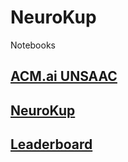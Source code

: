 # NeuroKup
Notebooks

## [ACM.ai UNSAAC](https://gatonymous.github.io/acm.ai-unsaac/)

## [NeuroKup](https://gatonymous.github.io/acm.ai-unsaac/neurokup.html)

## [Leaderboard](https://gatonymous.github.io/acm.ai-unsaac/leaderboard.html)
